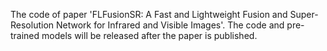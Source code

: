 The code of paper 'FLFusionSR: A Fast and Lightweight Fusion and Super-Resolution Network for Infrared and Visible Images'.
The code and pre-trained models will be released after the paper is published.
